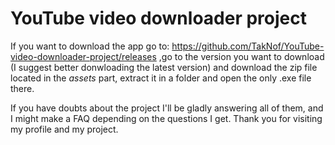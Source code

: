 # YouTube video downloader project
If you want to download the app go to: https://github.com/TakNof/YouTube-video-downloader-project/releases ,go to the version you want to download
(I suggest better donwloading the latest version) and download the zip file located in the *assets* part,
extract it in a folder and open the only .exe file there.

If you have doubts about the project I'll be gladly answering all of them, and I might make a FAQ depending on the questions I get.
Thank you for visiting my profile and my project.
